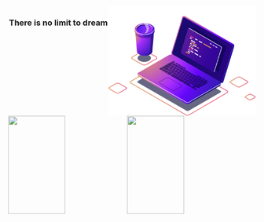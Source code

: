 <img src="Images/computer-illustration (1).png" min-width="300px" max-width="300px" width="300px" align="right" alt="Computador">

<p>
  <img 
       width="48%" 
       min-width="420px" 
       height="200px" 
       align="left" 
       src= "https://github-readme-stats.vercel.app/api?username=AllanDonato7&show_icons=true&theme=radical"/>
   
  <img 
       width="48%" 
       min-width="420px" 
       height="200px" 
       align="left" 
       src= "https://github-readme-stats.vercel.app/api/top-langs/?username=AllanDonato7&layout=compact&theme=radical"/>
   
</p>



 ### <p align="center"> There is no limit to dream </p>
